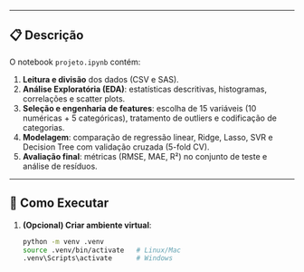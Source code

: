 
---

## 📋 Descrição
O notebook `projeto.ipynb` contém:
1. **Leitura e divisão** dos dados (CSV e SAS).  
2. **Análise Exploratória (EDA)**: estatísticas descritivas, histogramas, correlações e scatter plots.  
3. **Seleção e engenharia de features**: escolha de 15 variáveis (10 numéricas + 5 categóricas), tratamento de outliers e codificação de categorias.  
4. **Modelagem**: comparação de regressão linear, Ridge, Lasso, SVR e Decision Tree com validação cruzada (5-fold CV).  
5. **Avaliação final**: métricas (RMSE, MAE, R²) no conjunto de teste e análise de resíduos.  

---

## 🚀 Como Executar
1. **(Opcional) Criar ambiente virtual**:
   ```bash
   python -m venv .venv
   source .venv/bin/activate   # Linux/Mac
   .venv\Scripts\activate      # Windows
